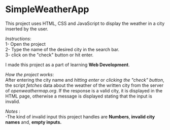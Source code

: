# SimpleWeatherApp

This project uses HTML, CSS and JavaScript to display the weather in a city inserted by the user.

<em>Instructions</em>: <br>
1- Open the project <br>
2- Type the name of the desired city in the search bar. <br>
3- click on the "check" button or hit enter. <br>

I made this project as a part of learning <strong>Web Development</strong>. <br>

<em>How the project works</em>: <br>
After entering the city name and <em>hitting enter</em> or <em>clicking the "check" button</em>, the script <em>fetches</em> data about the weather of the written city from the server of <em>openweathermap.org</em>. If the response is a valid city, it is displayed in the HTML page, otherwise a message is displayed stating that the input is invalid. <br>

<em>Notes</em> : <br>
-The kind of invalid input this project handles are <strong>Numbers</strong>, <strong>invalid city names</strong> and, <strong>empty inputs.</strong><br>

